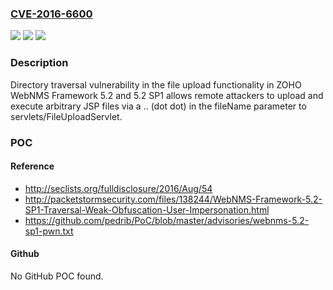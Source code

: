### [CVE-2016-6600](https://cve.mitre.org/cgi-bin/cvename.cgi?name=CVE-2016-6600)
![](https://img.shields.io/static/v1?label=Product&message=n%2Fa&color=blue)
![](https://img.shields.io/static/v1?label=Version&message=n%2Fa&color=blue)
![](https://img.shields.io/static/v1?label=Vulnerability&message=n%2Fa&color=brighgreen)

### Description

Directory traversal vulnerability in the file upload functionality in ZOHO WebNMS Framework 5.2 and 5.2 SP1 allows remote attackers to upload and execute arbitrary JSP files via a .. (dot dot) in the fileName parameter to servlets/FileUploadServlet.

### POC

#### Reference
- http://seclists.org/fulldisclosure/2016/Aug/54
- http://packetstormsecurity.com/files/138244/WebNMS-Framework-5.2-SP1-Traversal-Weak-Obfuscation-User-Impersonation.html
- https://github.com/pedrib/PoC/blob/master/advisories/webnms-5.2-sp1-pwn.txt

#### Github
No GitHub POC found.

